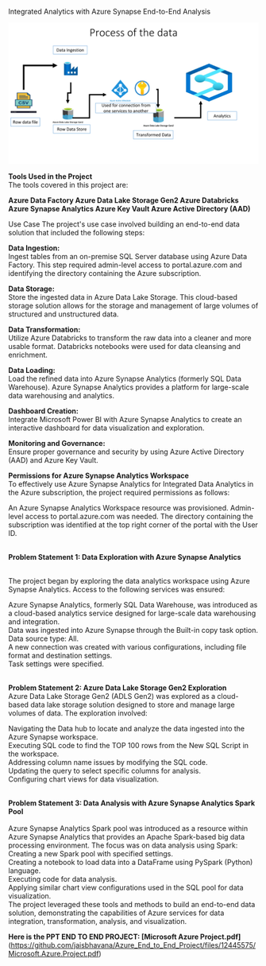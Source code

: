 Integrated Analytics with Azure Synapse End-to-End Analysis

![image](https://github.com/jaisbhavana/-Integrated-Analytics-with-Azure-Synapse-End-to-End-Project/blob/main/Olympic%20data%20flow.png)


**Tools Used in the Project** <br>
The tools covered in this project are: <br>

**Azure Data Factory
Azure Data Lake Storage Gen2
Azure Databricks
Azure Synapse Analytics
Azure Key Vault
Azure Active Directory (AAD)** <br>

Use Case
The project's use case involved building an end-to-end data solution that included the following steps:

**Data Ingestion:** <br>
Ingest tables from an on-premise SQL Server database using Azure Data Factory. This step required admin-level access to portal.azure.com and identifying the directory containing the Azure subscription.

**Data Storage:** <br>
Store the ingested data in Azure Data Lake Storage. This cloud-based storage solution allows for the storage and management of large volumes of structured and unstructured data.

**Data Transformation:** <br>
Utilize Azure Databricks to transform the raw data into a cleaner and more usable format. Databricks notebooks were used for data cleansing and enrichment.

**Data Loading:** <br>
Load the refined data into Azure Synapse Analytics (formerly SQL Data Warehouse). Azure Synapse Analytics provides a platform for large-scale data warehousing and analytics.

**Dashboard Creation:** <br>
Integrate Microsoft Power BI with Azure Synapse Analytics to create an interactive dashboard for data visualization and exploration.

**Monitoring and Governance:** <br>
Ensure proper governance and security by using Azure Active Directory (AAD) and Azure Key Vault.

**Permissions for Azure Synapse Analytics Workspace** <br>
To effectively use Azure Synapse Analytics for Integrated Data Analytics in the Azure subscription, the project required permissions as follows:

An Azure Synapse Analytics Workspace resource was provisioned.
Admin-level access to portal.azure.com was needed.
The directory containing the subscription was identified at the top right corner of the portal with the User ID. <br><br>


**Problem Statement 1: Data Exploration with Azure Synapse Analytics** <br><br>

The project began by exploring the data analytics workspace using Azure Synapse Analytics. Access to the following services was ensured:<br>

Azure Synapse Analytics, formerly SQL Data Warehouse, was introduced as a cloud-based analytics service designed for large-scale data warehousing and integration.<br>
Data was ingested into Azure Synapse through the Built-in copy task option.<br>
Data source type: All.<br>
A new connection was created with various configurations, including file format and destination settings.<br>
Task settings were specified. <br><br>

**Problem Statement 2: Azure Data Lake Storage Gen2 Exploration** <br>
Azure Data Lake Storage Gen2 (ADLS Gen2) was explored as a cloud-based data lake storage solution designed to store and manage large volumes of data. The exploration involved:

Navigating the Data hub to locate and analyze the data ingested into the Azure Synapse workspace.<br>
Executing SQL code to find the TOP 100 rows from the New SQL Script in the workspace.<br>
Addressing column name issues by modifying the SQL code.<br>
Updating the query to select specific columns for analysis.<br>
Configuring chart views for data visualization.<br> <br>

**Problem Statement 3: Data Analysis with Azure Synapse Analytics Spark Pool** <br> <br>
Azure Synapse Analytics Spark pool was introduced as a resource within Azure Synapse Analytics that provides an Apache Spark-based big data processing environment. The focus was on data analysis using Spark:
<br>
Creating a new Spark pool with specified settings.<br>
Creating a notebook to load data into a DataFrame using PySpark (Python) language.<br>
Executing code for data analysis. <br>
Applying similar chart view configurations used in the SQL pool for data visualization. <br>
The project leveraged these tools and methods to build an end-to-end data solution, demonstrating the capabilities of Azure services for data integration, transformation, analysis, and visualization. <br>

**Here is the PPT END TO END PROJECT:
[Microsoft Azure Project.pdf]**
(https://github.com/jaisbhavana/Azure_End_to_End_Project/files/12445575/Microsoft.Azure.Project.pdf)
